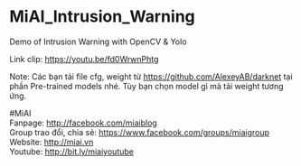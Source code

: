 # MiAI_Intrusion_Warning
Demo of Intrusion Warning with OpenCV & Yolo

Link clip: https://youtu.be/fd0WrwnPhtg <br>

Note: Các bạn tải file cfg, weight từ https://github.com/AlexeyAB/darknet tại phần Pre-trained models nhé. Tùy bạn chọn model gì mà tải weight tương ứng.

#MìAI <br>
Fanpage: http://facebook.com/miaiblog<br>
Group trao đổi, chia sẻ: https://www.facebook.com/groups/miaigroup<br>
Website: http://miai.vn<br>
Youtube: http://bit.ly/miaiyoutube<br>



